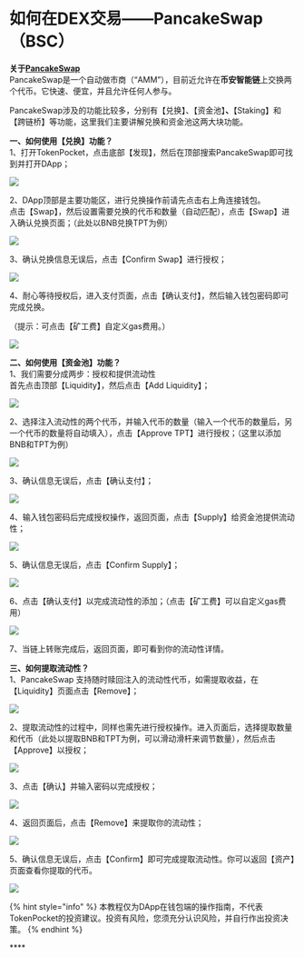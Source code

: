 # 如何在DEX交易——PancakeSwap（BSC）

**关于**[**PancakeSwap**](https://pancakeswap.finance/)  
PancakeSwap是一个自动做市商（“AMM”），目前近允许在**币安智能链**上交换两个代币。它快速、便宜，并且允许任何人参与。

PancakeSwap涉及的功能比较多，分别有【兑换】、【资金池】**、**【Staking】和【跨链桥】等功能，这里我们主要讲解兑换和资金池这两大块功能。

**一、如何使用【兑换】功能？**  
1、打开TokenPocket，点击底部【发现】，然后在顶部搜索PancakeSwap即可找到并打开DApp；

![](.gitbook/assets/1%20%282%29.jpg)

2、DApp顶部是主要功能区，进行兑换操作前请先点击右上角连接钱包。  
点击【Swap】，然后设置需要兑换的代币和数量（自动匹配），点击【Swap】进入确认兑换页面；（此处以BNB兑换TPT为例）

![](.gitbook/assets/2%20%283%29.jpg)

3、确认兑换信息无误后，点击【Confirm Swap】进行授权；

![](.gitbook/assets/3%20%282%29.jpg)

4、耐心等待授权后，进入支付页面，点击【确认支付】，然后输入钱包密码即可完成兑换。

（提示：可点击【矿工费】自定义gas费用。）

![](.gitbook/assets/4.jpg)

**二、如何使用【资金池】功能？**  
1、我们需要分成两步：授权和提供流动性  
首先点击顶部【Liquidity】，然后点击【Add Liquidity】；

![](.gitbook/assets/5.jpg)

2、选择注入流动性的两个代币，并输入代币的数量（输入一个代币的数量后，另一个代币的数量将自动填入），点击【Approve TPT】进行授权；（这里以添加BNB和TPT为例）

![](.gitbook/assets/6.jpg)

3、确认信息无误后，点击【确认支付】；

![](.gitbook/assets/7.jpg)

4、输入钱包密码后完成授权操作，返回页面，点击【Supply】给资金池提供流动性；

![](.gitbook/assets/8.jpg)

5、确认信息无误后，点击【Confirm Supply】；

![](.gitbook/assets/9.jpg)

6、点击【确认支付】以完成流动性的添加；（点击【矿工费】可以自定义gas费用）

![](.gitbook/assets/10.jpg)

7、当链上转账完成后，返回页面，即可看到你的流动性详情。

**三、如何提取流动性？**  
1、PancakeSwap 支持随时赎回注入的流动性代币，如需提取收益，在【Liquidity】页面点击【Remove】；

![](.gitbook/assets/11.jpg)

2、提取流动性的过程中，同样也需先进行授权操作。进入页面后，选择提取数量和代币（此处以提取BNB和TPT为例，可以滑动滑杆来调节数量），然后点击【Approve】以授权；

![](.gitbook/assets/12.jpg)

3、点击【确认】并输入密码以完成授权；

![](.gitbook/assets/13.jpg)

4、返回页面后，点击【Remove】来提取你的流动性；

![](.gitbook/assets/14.jpg)

5、确认信息无误后，点击【Confirm】即可完成提取流动性。你可以返回【资产】页面查看你提取的代币。

![](.gitbook/assets/15.jpg)

{% hint style="info" %}
本教程仅为DApp在钱包端的操作指南，不代表TokenPocket的投资建议。投资有风险，您须充分认识风险，并自行作出投资决策。
{% endhint %}

\*\*\*\*



